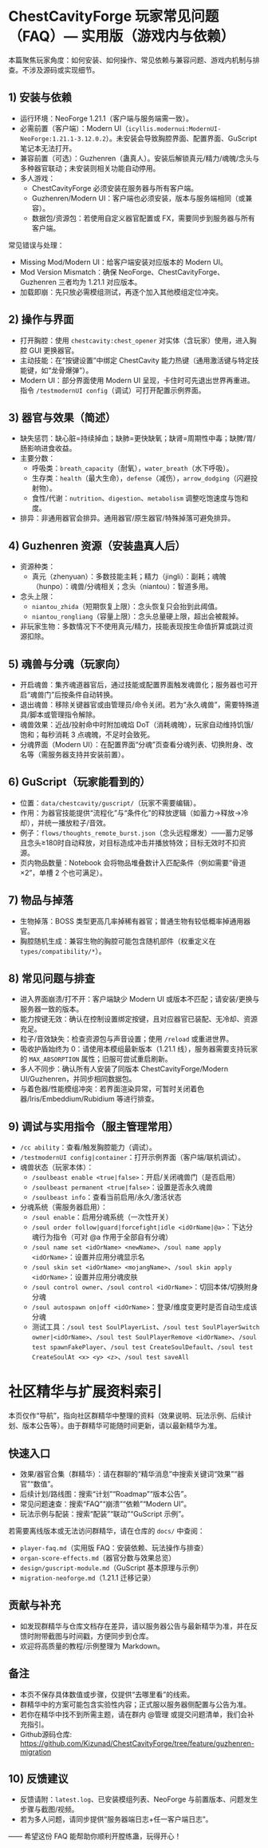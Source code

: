 # ChestCavityForge 玩家常见问题（FAQ）— 实用版（游戏内与依赖）

本篇聚焦玩家角度：如何安装、如何操作、常见依赖与兼容问题、游戏内机制与排查。不涉及源码或实现细节。

## 1) 安装与依赖
- 运行环境：NeoForge 1.21.1（客户端与服务端需一致）。
- 必需前置（客户端）：Modern UI（`icyllis.modernui:ModernUI-NeoForge:1.21.1-3.12.0.2`）。未安装会导致胸腔界面、配置界面、GuScript 笔记本无法打开。
- 兼容前置（可选）：Guzhenren（蛊真人）。安装后解锁真元/精力/魂魄/念头与多种器官联动；未安装则相关功能自动停用。
- 多人游戏：
  - ChestCavityForge 必须安装在服务器与所有客户端。
  - Guzhenren/Modern UI：客户端也必须安装，版本与服务端相同（或兼容）。
  - 数据包/资源包：若使用自定义器官配置或 FX，需要同步到服务器与所有客户端。

常见错误与处理：
- Missing Mod/Modern UI：给客户端安装对应版本的 Modern UI。
- Mod Version Mismatch：确保 NeoForge、ChestCavityForge、Guzhenren 三者均为 1.21.1 对应版本。
- 加载即崩：先只放必需模组测试，再逐个加入其他模组定位冲突。

## 2) 操作与界面
- 打开胸腔：使用 `chestcavity:chest_opener` 对实体（含玩家）使用，进入胸腔 GUI 更换器官。
- 主动技能：在“按键设置”中绑定 ChestCavity 能力热键（通用激活键与特定技能键，如“龙骨爆弹”）。
- Modern UI：部分界面使用 Modern UI 呈现，卡住时可先退出世界再重进。指令 `/testmodernUI config`（调试）可打开配置示例界面。

## 3) 器官与效果（简述）
- 缺失惩罚：缺心脏=持续掉血；缺肺=更快缺氧；缺肾=周期性中毒；缺脾/胃/肠影响进食收益。
- 主要分数：
  - 呼吸类：`breath_capacity`（耐氧），`water_breath`（水下呼吸）。
  - 生存类：`health`（最大生命），`defense`（减伤），`arrow_dodging`（闪避投射物）。
  - 食性/代谢：`nutrition`、`digestion`、`metabolism` 调整吃饱速度与饱和度。
- 排异：非通用器官会排异。通用器官/原生器官/特殊掉落可避免排异。

## 4) Guzhenren 资源（安装蛊真人后）
- 资源种类：
  - 真元（zhenyuan）：多数技能主耗；精力（jingli）：副耗；魂魄（hunpo）：魂兽/分魂相关；念头（niantou）：智道多用。
- 念头上限：
  - `niantou_zhida`（短期恢复上限）：念头恢复只会抬到此阈值。
  - `niantou_rongliang`（容量上限）：念头总量硬上限，超出会被裁掉。
- 非玩家生物：多数情况下不使用真元/精力，技能表现按生命值折算或跳过资源扣除。

## 5) 魂兽与分魂（玩家向）
- 开启魂兽：集齐魂道器官后，通过技能或配置界面触发魂兽化；服务器也可开启“魂兽门”后按条件自动转换。
- 退出魂兽：移除关键器官或由管理员/命令关闭。若为“永久魂兽”，需要特殊道具/脚本或管理指令解除。
- 魂兽效果：近战/投射命中时附加魂焰 DoT（消耗魂魄），玩家自动维持饥饿/饱和；每秒消耗 3 点魂魄，不足时会致死。
- 分魂界面（Modern UI）：在配置界面“分魂”页查看分魂列表、切换附身、改名等（需服务器支持并安装前置）。

## 6) GuScript（玩家能看到的）
- 位置：`data/chestcavity/guscript/`（玩家不需要编辑）。
- 作用：为器官技能提供“流程化”与“条件化”的释放逻辑（如蓄力→释放→冷却），并统一播放粒子/音效。
- 例子：`flows/thoughts_remote_burst.json`（念头远程爆发）——蓄力足够且念头≥180时自动释放，对目标造成冲击并播放特效；目标无效时不扣资源。
- 页内物品数量：Notebook 会将物品堆叠数计入匹配条件（例如需要“骨道×2”，单槽 2 个也可满足）。

## 7) 物品与掉落
- 生物掉落：BOSS 类型更高几率掉稀有器官；普通生物有较低概率掉通用器官。
- 胸腔随机生成：兼容生物的胸腔可能包含随机部件（权重定义在 `types/compatibility/*`）。

## 8) 常见问题与排查
- 进入界面崩溃/打不开：客户端缺少 Modern UI 或版本不匹配；请安装/更换与服务器一致的版本。
- 能力按键无效：确认在控制设置绑定按键，且对应器官已装配、无冷却、资源充足。
- 粒子/音效缺失：检查资源包与声音设置；使用 `/reload` 或重进世界。
- 吸收护盾始终为 0：请使用本模组最新版本（1.21.1 线），服务器需要支持玩家的 `MAX_ABSORPTION` 属性；旧服可尝试重启刷新。
- 多人不同步：确认所有人安装了同版本 ChestCavityForge/Modern UI/Guzhenren，并同步相同数据包。
- 与着色器/性能模组冲突：若界面渲染异常，可暂时关闭着色器/Iris/Embeddium/Rubidium 等进行排查。

## 9) 调试与实用指令（服主管理常用）
- `/cc ability`：查看/触发胸腔能力（调试）。
- `/testmodernUI config|container`：打开示例界面（客户端/联机调试）。
- 魂兽状态（玩家本体）：
  - `/soulbeast enable <true|false>`：开启/关闭魂兽门（是否启用）
  - `/soulbeast permanent <true|false>`：设置是否永久魂兽
  - `/soulbeast info`：查看当前启用/永久/激活状态
- 分魂系统（需服务器启用）：
  - `/soul enable`：启用分魂系统（一次性开关）
  - `/soul order follow|guard|forcefight|idle <idOrName|@a>`：下达分魂行为指令（可对 @a 作用于全部自有分魂）
  - `/soul name set <idOrName> <newName>`、`/soul name apply <idOrName>`：设置并应用分魂显示名
  - `/soul skin set <idOrName> <mojangName>`、`/soul skin apply <idOrName>`：设置并应用分魂皮肤
  - `/soul control owner`、`/soul control <idOrName>`：切回本体/切换附身分魂
  - `/soul autospawn on|off <idOrName>`：登录/维度变更时是否自动生成该分魂
  - 测试工具：`/soul test SoulPlayerList`、`/soul test SoulPlayerSwitch owner|<idOrName>`、`/soul test SoulPlayerRemove <idOrName>`、`/soul test spawnFakePlayer`、`/soul test CreateSoulDefault`、`/soul test CreateSoulAt <x> <y> <z>`、`/soul test saveAll`

# 社区精华与扩展资料索引

本页仅作“导航”，指向社区群精华中整理的资料（效果说明、玩法示例、后续计划、版本公告等）。由于群精华可能随时间更新，请以最新精华为准。

## 快速入口
- 效果/器官合集（群精华）：请在群聊的“精华消息”中搜索关键词“效果”“器官”“数值”。
- 后续计划/路线图：搜索“计划”“Roadmap”“版本公告”。
- 常见问题速查：搜索“FAQ”“崩溃”“依赖”“Modern UI”。
- 玩法示例与配装：搜索“配装”“联动”“GuScript 示例”。

若需要离线版本或无法访问群精华，请在仓库的 `docs/` 中查阅：
- `player-faq.md`（实用版 FAQ：安装依赖、玩法操作与排查）
- `organ-score-effects.md`（器官分数与效果总览）
- `design/guscript-module.md`（GuScript 基本原理与示例）
- `migration-neoforge.md`（1.21.1 迁移记录）

## 贡献与补充
- 如发现群精华与仓库文档存在差异，请以服务器公告与最新精华为准，并在反馈时附带截图与时间戳，方便同步到仓库。
- 欢迎将高质量的教程/示例整理为 Markdown。

## 备注
- 本页不保存具体数值或步骤，仅提供“去哪里看”的线索。
- 群精华中的方案可能包含实验性内容；正式服以服务器侧配置与公告为准。
- 若你在精华中找不到所需主题，请在群内 @管理 或提交问题清单，我们会补充指引。
- Github源码仓库: https://github.com/Kizunad/ChestCavityForge/tree/feature/guzhenren-migration

## 10) 反馈建议
- 反馈请附：`latest.log`、已安装模组列表、NeoForge 与前置版本、问题发生步骤与截图/视频。
- 若为多人问题，请同步提供“服务器端日志+任一客户端日志”。

—— 希望这份 FAQ 能帮助你顺利开膛练蛊，玩得开心！
